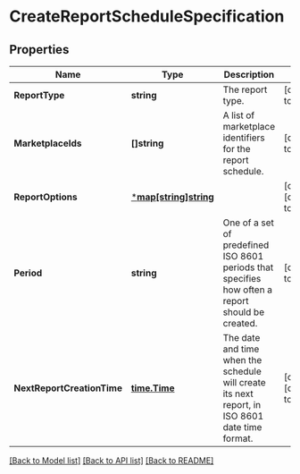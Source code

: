 # CreateReportScheduleSpecification

## Properties
Name | Type | Description | Notes
------------ | ------------- | ------------- | -------------
**ReportType** | **string** | The report type. | [default to null]
**MarketplaceIds** | **[]string** | A list of marketplace identifiers for the report schedule. | [default to null]
**ReportOptions** | [***map[string]string**](map.md) |  | [optional] [default to null]
**Period** | **string** | One of a set of predefined ISO 8601 periods that specifies how often a report should be created. | [default to null]
**NextReportCreationTime** | [**time.Time**](time.Time.md) | The date and time when the schedule will create its next report, in ISO 8601 date time format. | [optional] [default to null]

[[Back to Model list]](../README.md#documentation-for-models) [[Back to API list]](../README.md#documentation-for-api-endpoints) [[Back to README]](../README.md)

